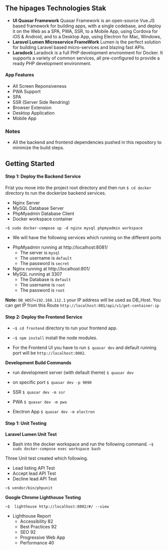 ## The hipages Technologies Stak

- **UI Quasar Framework** 
    Quasar Framework is an open-source Vue.JS based framework for building apps, with a single codebase, and deploy it on the Web as a SPA, PWA, SSR, to a Mobile App, using Cordova for iOS & Android, and to a Desktop App, using Electron for Mac, Windows,
- **Laravel Lumen Microservice FrameWork**
    Lumen is the perfect solution for building Laravel based micro-services and blazing fast APIs.
- **Laradock**
    Laradock is a full PHP development environment for Docker. It supports a variety of common services, all pre-configured to provide a ready PHP development environment.

#### App Features

- All Screen Reponsiveness
- PWA Support 
- SPA 
- SSR (Server Side Rendring) 
- Browser Extension
- Desktop Application
- Mobile App

### Notes
* All the backend and frontend dependencies pushed in this repository to minimize the build steps. 


## Getting Started

#### Step 1: Deploy the Backend Service

Frist you move into the project root directory and then run `$ cd docker` directory to run the dockerize backend services.

- Nginx Server
- MySQL Database Server
- PhpMyadmin Database Client
- Docker workspace container  

`~$ sudo docker-compose up -d nginx mysql phpmyadmin workspace`

* We will have the following services which running on the different ports

- PhpMyadmin running at http://localhost:8081/
    * The server is `mysql`
    * The username is `default`
    * The password is `secret` 
- Nginx running at http://localhost:801/
- MySQL running at 3307
    * The Database is `default`
    * The username is `root`
    * The password is `root` 

**Note:** `DB_HOST=192.168.112.1` your IP address will be used as DB_Host. 
You can get IP from this Route `http://localhost:801/api/v1/get-container-ip`


#### Step 2: Deploy the Frontend Service
* `~$ cd frontend` directory to run your frontend app.
* `~$ npm install` install the node modules.

* For the Frontend UI you have to run `$ quasar dev` and default running port will be 
  `http://localhost:8002`. 


**Development Build Commands**
- run development server (with default theme)
`$ quasar dev`

- on specific port
`$ quasar dev -p 9090`

- SSR
`$ quasar dev -m ssr`

- PWA
`$ quasar dev -m pwa`

- Electron App
`$ quasar dev -m electron`
 

#### Step 1: Unit Testing

**Laravel Lumen Unit Test**

- Bash into the docker workspace and run the following command.
`~$ sudo docker-compose exec workspace bash`

Three Unit test created which following.
- Lead listing API Test
- Accept lead API Test
- Decline lead API Test

`~$ vendor/bin/phpunit` 


**Google Chrome Lighthouse Testing** 

`~$  lighthouse http://localhost:8002/#/ --view`

-  Lighthouse Report
    - Accessibility 82
    - Best Practices 92
    - SEO 92
    - Progressive Web App
    - Performance 40


